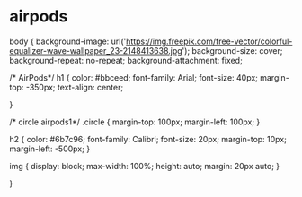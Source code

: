 # airpods
body {
  background-image: url('https://img.freepik.com/free-vector/colorful-equalizer-wave-wallpaper_23-2148413638.jpg');
  background-size: cover;
  background-repeat: no-repeat;
  background-attachment: fixed;


/* AirPods*/
h1 {
  color: #bbceed;
  font-family: Arial;
  font-size: 40px;
  margin-top: -350px;
  text-align: center;

}

/* circle airpods1*/
.circle {
margin-top: 100px;
margin-left: 100px;
}


h2 {
  color: #6b7c96;
  font-family: Calibri;
  font-size: 20px;
  margin-top: 10px;
  margin-left: -500px;
}

img {
  display: block;
  max-width: 100%;
  height: auto;
  margin: 20px auto;
}



}
